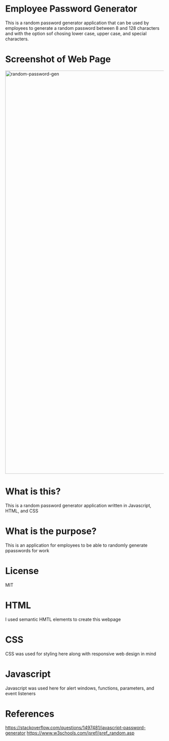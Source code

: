 # Employee Password Generator 
This is a random password generator application that can be used by employees to generate a random password between 8 and 128 characters and with the option sof chosing lower case, upper case, and special characters.

# Screenshot of Web Page
<img width="1278" alt="random-password-gen" src="https://user-images.githubusercontent.com/123614404/224800939-8e5542e4-d40a-4b29-af7d-37b7cbd211a8.png">

# What is this?
This is a random password generator application written in Javascript, HTML, and CSS

# What is the purpose?
This is an application for employees to be able to randomly generate ppasswords for work
# License 
MIT 

# HTML
I used semantic HMTL elements to create this webpage

# CSS
CSS was used for styling here along with responsive web design in mind

# Javascript
Javascript was used here for alert windows, functions, parameters, and event listeners

# References 
https://stackoverflow.com/questions/1497481/javascript-password-generator
https://www.w3schools.com/jsref/jsref_random.asp